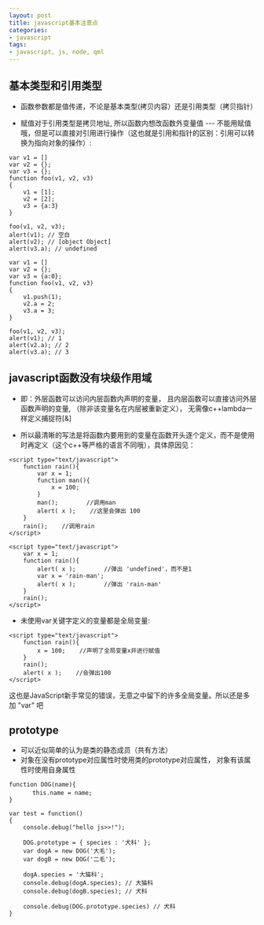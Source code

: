 ```yaml
---
layout: post
title: javascript基本注意点
categories:
- javascript
tags:
- javascript, js, node, qml 
---
```


## 基本类型和引用类型
*  函数参数都是值传递，不论是基本类型(拷贝内容）还是引用类型（拷贝指针）

*  赋值对于引用类型是拷贝地址, 所以函数内想改函数外变量值 --- 不能用赋值哦，但是可以直接对引用进行操作（这也就是引用和指针的区别：引用可以转换为指向对象的操作）:

```
var v1 = []
var v2 = {};
var v3 = {};
function foo(v1, v2, v3)
{
    v1 = [1];
    v2 = [2];
    v3 = {a:3}
}

foo(v1, v2, v3);
alert(v1); // 空白
alert(v2); // [object Object]
alert(v3.a); // undefined
```

```
var v1 = []
var v2 = {};
var v3 = {a:0};
function foo(v1, v2, v3)
{
    v1.push(1);
    v2.a = 2;
    v3.a = 3;
}

foo(v1, v2, v3);
alert(v1); // 1
alert(v2.a); // 2
alert(v3.a); // 3
```

## javascript函数没有块级作用域

* 即：外层函数可以访问内层函数内声明的变量， 且内层函数可以直接访问外层函数声明的变量, （除非该变量名在内层被重新定义）， 无需像c++lambda一样定义捕捉符[&]

*  所以最清晰的写法是将函数内要用到的变量在函数开头逐个定义，而不是使用时再定义（这个c++等严格的语言不同哦），具体原因见：
```
<script type="text/javascript">
    function rain(){
        var x = 1;
        function man(){
            x = 100;
        }
        man();        //调用man
        alert( x );    //这里会弹出 100
    }
    rain();    //调用rain
</script>
```
```
<script type="text/javascript">
    var x = 1;
    function rain(){
        alert( x );        //弹出 'undefined'，而不是1
        var x = 'rain-man';
        alert( x );        //弹出 'rain-man'
    }
    rain();
</script>
```
* 未使用var关键字定义的变量都是全局变量:
```
<script type="text/javascript">
    function rain(){
        x = 100;    //声明了全局变量x并进行赋值
    }
    rain();
    alert( x );    //会弹出100
</script>
```
这也是JavaScript新手常见的错误，无意之中留下的许多全局变量。所以还是多加 "var" 吧

## prototype

*  可以近似简单的认为是类的静态成员（共有方法）
*  对象在没有prototype对应属性时使用类的prototype对应属性， 对象有该属性时使用自身属性
```
function DOG(name){
　　　　this.name = name;
}

var test = function()
{
    console.debug("hello js>>!");

    DOG.prototype = { species : '犬科' };
    var dogA = new DOG('大毛');
    var dogB = new DOG('二毛');

    dogA.species = '大猫科';
    console.debug(dogA.species); // 大猫科
    console.debug(dogB.species); // 犬科

    console.debug(DOG.prototype.species) // 犬科
}
```